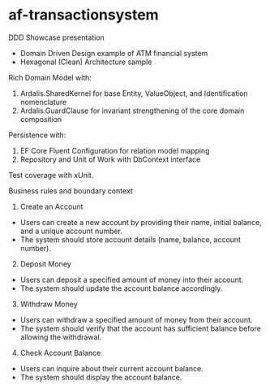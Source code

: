 # af-transactionsystem
DDD Showcase presentation

- Domain Driven Design example of ATM financial system
- Hexagonal (Clean) Architecture sample

Rich Domain Model with:
1. Ardalis.SharedKernel for base Entity, ValueObject, and Identification nomenclature
2. Ardalis.GuardClause for invariant strengthening of the core domain composition

Persistence with:
1. EF Core Fluent Configuration for relation model mapping
2. Repository and Unit of Work with DbContext interface
   
Test coverage with xUnit.

Business rules and boundary context
1. Create an Account
- Users can create a new account by providing their name, initial balance, and a unique
account number.
- The system should store account details (name, balance, account number).
2. Deposit Money
- Users can deposit a specified amount of money into their account.
- The system should update the account balance accordingly.
3. Withdraw Money
- Users can withdraw a specified amount of money from their account.
- The system should verify that the account has sufficient balance before allowing the
withdrawal.
4. Check Account Balance
- Users can inquire about their current account balance.
- The system should display the account balance.
